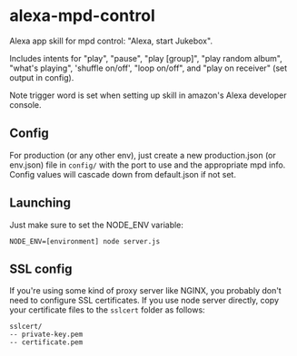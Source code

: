 # alexa-mpd-control
Alexa app skill for mpd control: "Alexa, start Jukebox".

Includes intents for "play", "pause", "play [group]", "play random album", "what's playing", 'shuffle on/off', "loop on/off", and "play on receiver" (set output in config).

Note trigger word is set when setting up skill in amazon's Alexa developer console.

## Config

For production (or any other env), just create a new production.json (or env.json) file in `config/` with the port to use and the appropriate mpd info. Config values will cascade down from default.json if not set.

## Launching

Just make sure to set the NODE_ENV variable:

`NODE_ENV=[environment] node server.js`

## SSL config
If you're using some kind of proxy server like NGINX, you probably don't need to configure SSL certificates. If you use node server directly, copy your certificate files to the `sslcert` folder as follows:

```
sslcert/
-- private-key.pem
-- certificate.pem
```
